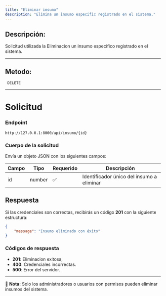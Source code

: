 ```yaml
---
title: "Eliminar insumo"
description: "Elimina un insumo especific registrado en el sistema."
---
```



## Descripción:
Solicitud utilizada la Eliminacion un insumo especifico registrado en el sistema.

---


## Metodo: 
```
 DELETE
```
---


# **Solicitud**

### **Endpoint**
```
http://127.0.0.1:8000/api/insumo/{id}
```

### **Cuerpo de la solicitud**
Envía un objeto JSON con los siguientes campos:


| Campo           | Tipo   | Requerido | Descripción                |
|----------------|--------|-----------|-----------------------------|
| id             | number | ✅       | Identificador único del insumo a eliminar  |

## **Respuesta**

Si las credenciales son correctas, recibirás un código **201** con la siguiente estructura:

```json
{
    "message": "Insumo eliminado con éxito"
}
```


### **Códigos de respuesta**
- **201**: Eliminacion exitosa, 
- **400**: Credenciales incorrectas.
- **500**: Error del servidor.

---

📄 **Nota:** Solo los administradores o usuarios con permisos pueden eliminar insumos del sistema.
